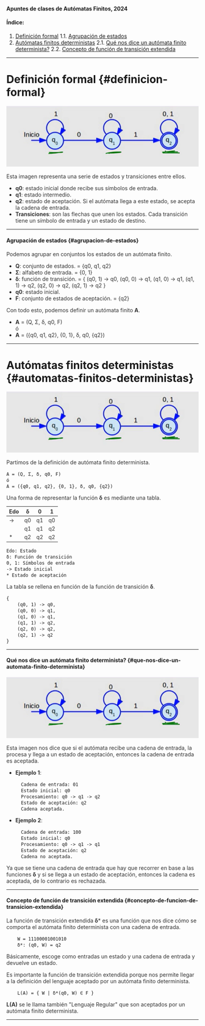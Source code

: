 #### Apuntes de clases de Autómatas Finitos, 2024

#### Índice:

1. [Definición formal](#definicion-formal)
    1.1. [Agrupación de estados](#agrupacion-de-estados)
2. [Autómatas finitos deterministas](#automatas-finitos-deterministas)
    2.1. [Qué nos dice un autómata finito determinista?](#que-nos-dice-un-automata-finito-determinista)
    2.2. [Concepto de función de transición extendida](#concepto-de-funcion-de-transicion-extendida)

---

# Definición formal {#definicion-formal}

![Image](./imagenes/representacion-automata-finito.png)

<span style="color:#333333">Esta imagen representa una serie de estados y transiciones entre ellos.</span>

- <span style="color:#333333">**q0**: estado inicial donde recibe sus símbolos de entrada.</span>
- <span style="color:#333333">**q1**: estado intermedio.</span>
- <span style="color:#333333">**q2**: estado de aceptación. Si el autómata llega a este estado, se acepta la cadena de entrada.</span>
- <span style="color:#333333">**Transiciones**: son las flechas que unen los estados. Cada transición tiene un símbolo de entrada y un estado de destino.</span>

---

#### Agrupación de estados {#agrupacion-de-estados}

<span style="color:#333333">Podemos agrupar en conjuntos los estados de un autómata finito.</span>

- <span style="color:#333333">**Q**: conjunto de estados. = {q0, q1, q2}</span>
- <span style="color:#333333">**Σ**: alfabeto de entrada. = {0, 1}</span>
- <span style="color:#333333">**δ**: función de transición. = { 
        (q0, 1) -> q0, 
        (q0, 0) -> q1, 
        (q1, 0) -> q1, 
        (q1, 1) -> q2, 
        (q2, 0) -> q2, 
        (q2, 1) -> q2 
      }</span>
- <span style="color:#333333">**q0**: estado inicial.</span>
- <span style="color:#333333">**F**: conjunto de estados de aceptación. = {q2}</span>

<span style="color:#333333">Con todo esto, podemos definir un autómata finito **A**.</span>

- <span style="color:#333333">**A** = (Q, Σ, δ, q0, F)</span>  
  <span style="color:#333333">ó</span>  
- <span style="color:#333333">**A** = ({q0, q1, q2}, {0, 1}, δ, q0, {q2})</span>

---

# Autómatas finitos deterministas {#automatas-finitos-deterministas}

![Image](./imagenes/representacion-automata-finito.png)

<span style="color:#333333">Partimos de la definición de autómata finito determinista.</span>

    A = (Q, Σ, δ, q0, F)  
    ó
    A = ({q0, q1, q2}, {0, 1}, δ, q0, {q2})

<span style="color:#333333">Una forma de representar la función **δ** es mediante una tabla.</span>

| <span style="color:#333333">Edo</span> | <span style="color:#333333">δ</span>  | <span style="color:#333333">0</span>  | <span style="color:#333333">1</span>  |
|-----|----|----|----|
|  <span style="color:#333333">-></span> | <span style="color:#333333">q0</span> | <span style="color:#333333">q1</span> | <span style="color:#333333">q0</span> |
|     | <span style="color:#333333">q1</span> | <span style="color:#333333">q1</span> | <span style="color:#333333">q2</span> |
|  <span style="color:#333333">*</span> | <span style="color:#333333">q2</span> | <span style="color:#333333">q2</span> | <span style="color:#333333">q2</span> |

    Edo: Estado
    δ: Función de transición
    0, 1: Símbolos de entrada
    -> Estado inicial
    * Estado de aceptación

<span style="color:#333333">La tabla se rellena en función de la función de transición **δ**.</span>

    { 
        (q0, 1) -> q0, 
        (q0, 0) -> q1, 
        (q1, 0) -> q1, 
        (q1, 1) -> q2, 
        (q2, 0) -> q2, 
        (q2, 1) -> q2 
    }

---

#### Qué nos dice un autómata finito determinista? {#que-nos-dice-un-automata-finito-determinista}

![Image](./imagenes/representacion-automata-finito.png)

<span style="color:#333333">Esta imagen nos dice que si el autómata recibe una cadena de entrada, la procesa y llega a un estado de aceptación, entonces la cadena de entrada es aceptada.</span>

- <span style="color:#333333">**Ejemplo 1**:</span>

        Cadena de entrada: 01
        Estado inicial: q0
        Procesamiento: q0 -> q1 -> q2
        Estado de aceptación: q2
        Cadena aceptada.

- <span style="color:#333333">**Ejemplo 2**:</span>

        Cadena de entrada: 100
        Estado inicial: q0
        Procesamiento: q0 -> q1 -> q1
        Estado de aceptación: q2
        Cadena no aceptada.

<span style="color:#333333">Ya que se tiene una cadena de entrada que hay que recorrer en base a las funciones **δ** y si se llega a un estado de aceptación, entonces la cadena es aceptada, de lo contrario es rechazada.</span>

---

#### Concepto de función de transición extendida {#concepto-de-funcion-de-transicion-extendida}

<span style="color:#333333">La función de transición extendida **δ*** es una función que nos dice cómo se comporta el autómata finito determinista con una cadena de entrada.</span>

        W = 11100001001010
        δ*: (q0, W) = q2

<span style="color:#333333">Básicamente, escoge como entradas un estado y una cadena de entrada y devuelve un estado.</span>

<span style="color:#333333">Es importante la función de transición extendida porque nos permite llegar a la definición del lenguaje aceptado por un autómata finito determinista.</span>

        L(A) = { W | δ*(q0, W) ∈ F }

<span style="color:#333333">**L(A)** se le llama también "Lenguaje Regular" que son aceptados por un autómata finito determinista.</span>

---
